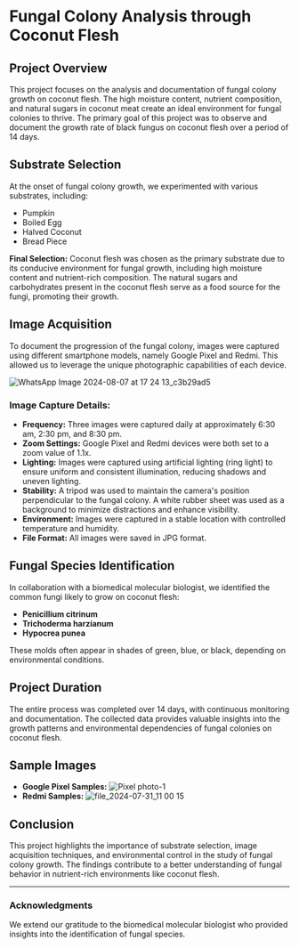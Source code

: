 # Fungal Colony Analysis through Coconut Flesh

## Project Overview

This project focuses on the analysis and documentation of fungal colony growth on coconut flesh. The high moisture content, nutrient composition, and natural sugars in coconut meat create an ideal environment for fungal colonies to thrive. The primary goal of this project was to observe and document the growth rate of black fungus on coconut flesh over a period of 14 days.

## Substrate Selection

At the onset of fungal colony growth, we experimented with various substrates, including:
- Pumpkin
- Boiled Egg
- Halved Coconut
- Bread Piece

**Final Selection:** Coconut flesh was chosen as the primary substrate due to its conducive environment for fungal growth, including high moisture content and nutrient-rich composition. The natural sugars and carbohydrates present in the coconut flesh serve as a food source for the fungi, promoting their growth.

## Image Acquisition

To document the progression of the fungal colony, images were captured using different smartphone models, namely Google Pixel and Redmi. This allowed us to leverage the unique photographic capabilities of each device.

![WhatsApp Image 2024-08-07 at 17 24 13_c3b29ad5](https://github.com/user-attachments/assets/bb1853e7-a520-453c-8537-7057728a862a)

### Image Capture Details:
- **Frequency:** Three images were captured daily at approximately 6:30 am, 2:30 pm, and 8:30 pm.
- **Zoom Settings:** Google Pixel and Redmi devices were both set to a zoom value of 1.1x.
- **Lighting:** Images were captured using artificial lighting (ring light) to ensure uniform and consistent illumination, reducing shadows and uneven lighting.
- **Stability:** A tripod was used to maintain the camera's position perpendicular to the fungal colony. A white rubber sheet was used as a background to minimize distractions and enhance visibility.
- **Environment:** Images were captured in a stable location with controlled temperature and humidity.
- **File Format:** All images were saved in JPG format.

## Fungal Species Identification

In collaboration with a biomedical molecular biologist, we identified the common fungi likely to grow on coconut flesh:
- **Penicillium citrinum**
- **Trichoderma harzianum**
- **Hypocrea punea**

These molds often appear in shades of green, blue, or black, depending on environmental conditions.

## Project Duration

The entire process was completed over 14 days, with continuous monitoring and documentation. The collected data provides valuable insights into the growth patterns and environmental dependencies of fungal colonies on coconut flesh.

## Sample Images

- **Google Pixel Samples:** ![Pixel photo-1](https://github.com/user-attachments/assets/53a95a84-6d54-42a0-bfc3-b287ebc51a06)
- **Redmi Samples:** ![file_2024-07-31_11 00 15](https://github.com/user-attachments/assets/f589c80a-d9be-479f-bbc0-31354a2ff58e)


## Conclusion

This project highlights the importance of substrate selection, image acquisition techniques, and environmental control in the study of fungal colony growth. The findings contribute to a better understanding of fungal behavior in nutrient-rich environments like coconut flesh.

---

### Acknowledgments
We extend our gratitude to the biomedical molecular biologist who provided insights into the identification of fungal species.

